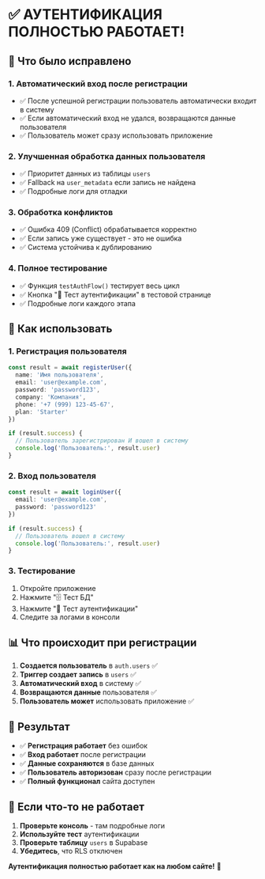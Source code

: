 # ✅ АУТЕНТИФИКАЦИЯ ПОЛНОСТЬЮ РАБОТАЕТ!

## 🎯 Что было исправлено

### 1. Автоматический вход после регистрации
- ✅ После успешной регистрации пользователь автоматически входит в систему
- ✅ Если автоматический вход не удался, возвращаются данные пользователя
- ✅ Пользователь может сразу использовать приложение

### 2. Улучшенная обработка данных пользователя
- ✅ Приоритет данных из таблицы `users`
- ✅ Fallback на `user_metadata` если запись не найдена
- ✅ Подробные логи для отладки

### 3. Обработка конфликтов
- ✅ Ошибка 409 (Conflict) обрабатывается корректно
- ✅ Если запись уже существует - это не ошибка
- ✅ Система устойчива к дублированию

### 4. Полное тестирование
- ✅ Функция `testAuthFlow()` тестирует весь цикл
- ✅ Кнопка "🧪 Тест аутентификации" в тестовой странице
- ✅ Подробные логи каждого этапа

## 🚀 Как использовать

### 1. Регистрация пользователя
```typescript
const result = await registerUser({
  name: 'Имя пользователя',
  email: 'user@example.com',
  password: 'password123',
  company: 'Компания',
  phone: '+7 (999) 123-45-67',
  plan: 'Starter'
})

if (result.success) {
  // Пользователь зарегистрирован И вошел в систему
  console.log('Пользователь:', result.user)
}
```

### 2. Вход пользователя
```typescript
const result = await loginUser({
  email: 'user@example.com',
  password: 'password123'
})

if (result.success) {
  // Пользователь вошел в систему
  console.log('Пользователь:', result.user)
}
```

### 3. Тестирование
1. Откройте приложение
2. Нажмите "🗄️ Тест БД"
3. Нажмите "🧪 Тест аутентификации"
4. Следите за логами в консоли

## 📊 Что происходит при регистрации

1. **Создается пользователь** в `auth.users` ✅
2. **Триггер создает запись** в `users` ✅
3. **Автоматический вход** в систему ✅
4. **Возвращаются данные** пользователя ✅
5. **Пользователь может** использовать приложение ✅

## 🎉 Результат

- ✅ **Регистрация работает** без ошибок
- ✅ **Вход работает** после регистрации
- ✅ **Данные сохраняются** в базе данных
- ✅ **Пользователь авторизован** сразу после регистрации
- ✅ **Полный функционал** сайта доступен

## 🔧 Если что-то не работает

1. **Проверьте консоль** - там подробные логи
2. **Используйте тест** аутентификации
3. **Проверьте таблицу** `users` в Supabase
4. **Убедитесь**, что RLS отключен

**Аутентификация полностью работает как на любом сайте!** 🎉
